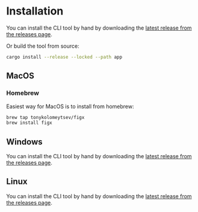 # Installation

You can install the CLI tool by hand by downloading the [latest release from the releases page](https://github.com/tonykolomeytsev/figx/releases).

Or build the tool from source:

```bash
cargo install --release --locked --path app
```

## MacOS

### Homebrew

Easiest way for MacOS is to install from homebrew:

```bash
brew tap tonykolomeytsev/figx
brew install figx
```

## Windows

You can install the CLI tool by hand by downloading the [latest release from the releases page](https://github.com/tonykolomeytsev/figx/releases).

## Linux

You can install the CLI tool by hand by downloading the [latest release from the releases page](https://github.com/tonykolomeytsev/figx/releases).
